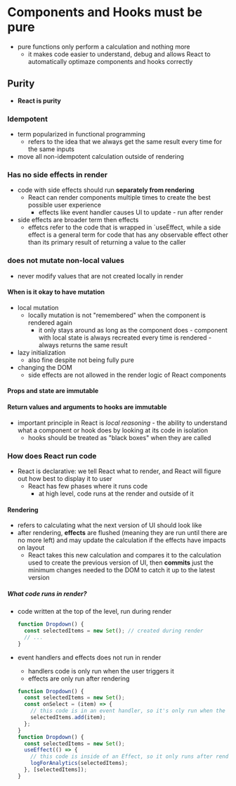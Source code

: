 # Components and Hooks must be pure

- pure functions only perform a calculation and nothing more
  - it makes code easier to understand, debug and allows React to automatically optimaze components and hooks correctly

## Purity

- **React is purity**

### Idempotent

- term popularized in functional programming
  - refers to the idea that we always get the same result every time for the same inputs
- move all non-idempotent calculation outside of rendering

### Has no side effects in render

- code with side effects should run **separately from rendering**
  - React can render components multiple times to create the best possible user experience
    - effects like event handler causes UI to update - run after render
- side effects are broader term then effects
  - effetcs refer to the code that is wrapped in `useEffect, while a side effect is a general term for code that has any observable effect other than its primary result of returning a value to the caller

### does not mutate non-local values

- never modify values that are not created locally in render

#### When is it okay to have mutation

- local mutation
  - locally mutation is not "remembered" when the component is rendered again
    - it only stays around as long as the component does - component with local state is always recreated every time is rendered - always returns the same result
- lazy initialization
  - also fine despite not being fully pure
- changing the DOM
  - side effects are not allowed in the render logic of React components

#### Props and state are immutable

#### Return values and arguments to hooks are immutable

- important principle in React is _local reasoning_ - the ability to understand what a component or hook does by looking at its code in isolation
  - hooks should be treated as "black boxes" when they are called

### How does React run code

- React is declarative: we tell React what to render, and React will figure out how best to display it to user
  - React has few phases where it runs code
    - at high level, code runs at the render and outside of it

#### Rendering

- refers to calculating what the next version of UI should look like
- after rendering, **effects** are flushed (meaning they are run until there are no more left) and may update the calculation if the effects have impacts on layout
  - React takes this new calculation and compares it to the calculation used to create the previous version of UI, then **commits** just the minimum changes needed to the DOM to catch it up to the latest version

##### What code runs in render?

- code written at the top of the level, run during render

  ```jsx
  function Dropdown() {
    const selectedItems = new Set(); // created during render
    // ...
  }
  ```

- event handlers and effects does not run in render

  - handlers code is only run when the user triggers it
  - effects are only run after rendering

  ```jsx
  function Dropdown() {
    const selectedItems = new Set();
    const onSelect = (item) => {
      // this code is in an event handler, so it's only run when the user triggers this
      selectedItems.add(item);
    };
  }
  function Dropdown() {
    const selectedItems = new Set();
    useEffect(() => {
      // this code is inside of an Effect, so it only runs after rendering
      logForAnalytics(selectedItems);
    }, [selectedItems]);
  }
  ```
